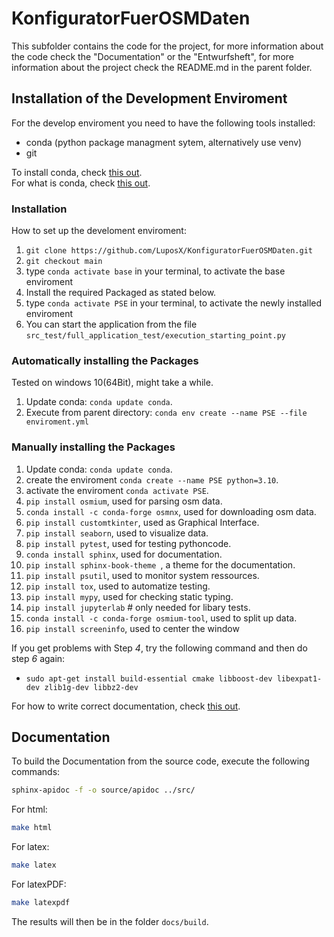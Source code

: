 # KonfiguratorFuerOSMDaten

This subfolder contains the code for the project, for more information about the
code check the "Documentation" or the "Entwurfsheft", for more information about
the project check the README.md in the parent folder.


## Installation of the Development Enviroment

For the develop enviroment you need to have the following tools installed:
- conda (python package managment sytem, alternatively use venv)
- git  

To install conda, check [this out](https://docs.conda.io/projects/conda/en/latest/user-guide/install/index.html).  
For what is conda, check [this out](https://conda.io/projects/conda/en/latest/user-guide/concepts/index.html).  

### Installation

How to set up the develoment enviroment:
1. `git clone https://github.com/LuposX/KonfiguratorFuerOSMDaten.git`
2. `git checkout main`
3. type `conda activate base` in your terminal, to activate the base enviroment
4. Install the required Packaged as stated below.
5. type `conda activate PSE` in your terminal, to activate the newly installed enviroment
6. You can start the application from the file `src_test/full_application_test/execution_starting_point.py`

### Automatically installing the Packages
Tested on windows 10(64Bit), might take a while.  
1. Update conda: `conda update conda`.  
2. Execute from parent directory: `conda env create --name PSE --file enviroment.yml`  

### Manually installing the Packages
1. Update conda: `conda update conda`.
2. create the enviroment `conda create --name PSE python=3.10`.
3. activate the enviroment `conda activate PSE`.
4. `pip install osmium`, used for parsing osm data.
5. `conda install -c conda-forge osmnx`, used for downloading osm data.
6. `pip install customtkinter`, used as Graphical Interface.
7. `pip install seaborn`, used to visualize data.
8. `pip install pytest`, used for testing pythoncode.
9. `conda install sphinx`, used for documentation.
10. `pip install sphinx-book-theme `, a theme for the documentation.
11. `pip install psutil`, used to monitor system ressources.
12. `pip install tox`, used to automatize testing.
13. `pip install mypy`, used for checking static typing.
14. `pip install jupyterlab`  # only needed for libary tests.
15. `conda install -c conda-forge osmium-tool`, used to split up data.
16. `pip install screeninfo`, used to center the window

If you get problems with Step *4*, try the following command and then do step *6* again:
- `sudo apt-get install build-essential cmake libboost-dev libexpat1-dev zlib1g-dev libbz2-dev`

For how to write correct documentation, check [this out](https://sphinxcontrib-napoleon.readthedocs.io/en/latest/example_google.html).

## Documentation

To build the Documentation from the source code, execute the following commands:
```sh
sphinx-apidoc -f -o source/apidoc ../src/
```
For html:
```sh
make html
```
For latex:
```sh
make latex
```
For latexPDF:
```sh
make latexpdf
```

The results will then be in the folder `docs/build`.

